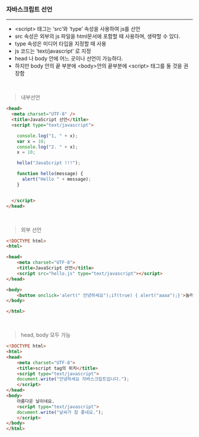 ### 자바스크립트 선언
---

- \<script\> 태그는 ‘src’와 ‘type’ 속성을 사용하여 js를 선언
- src 속성은 외부의 js 파일을 html문서에 포함할 때 사용하며, 생략할 수 있다.
- type 속성은 미디어 타입을 지정할 때 사용
- js 코드는 ‘text/javascript’ 로 지정
- head 나 body 안에 어느 곳이나 선언이 가능하다.
- 하지만 body 안의 끝 부분에 \<body\>안의 끝부분에 \<script\> 태그를 둘 것을 권장함

<br>

> 내부선언
```html
<head>
  <meta charset="UTF-8" />
  <title>JavaScript 선언</title>
  <script type="text/javascript">

    console.log("1, " + x);
    var x = 10;
    console.log("2. " + x);
    x = 10;

    hello("JavaScript !!!");

    function hello(message) {
      alert("Hello " + message);
    }


  </script>
</head>
```
<br>

> 외부 선언
```html
<!DOCTYPE html>
<html>

<head>
	<meta charset="UTF-8">
	<title>JavaScript 선언</title>
	<script src="hello.js" type="text/javascript"></script>
</head>

<body>
	<button onclick='alert(" 안녕하세요");if(true) { alert("aaaa");}'>눌러봐!!!</button>
</body>

</html>
```
<br>

> head, body 모두 가능
```html
<!DOCTYPE html>
<html>
<head>
	<meta charset="UTF-8">
	<title>script tag의 위치</title>
	<script type="text/javascript">
	document.write("안녕하세요 자바스크립트입니다.");
	</script>
</head>
<body>
	아름다운 날이네요.
	<script type="text/javascript">
	document.write("날씨가 참 좋네요.");
	</script>
</body>
</html>
```